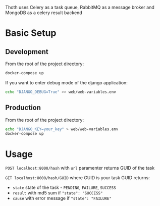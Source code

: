 Thoth uses Celery as a task queue, RabbitMQ as a message broker and MongoDB as a celery result backend

# Basic Setup

## Development

From the root of the project directory:

```bash
docker-compose up
```

If you want to enter debug mode of the django application:

```bash
echo "DJANGO_DEBUG=True" >> web/web-variables.env
```

## Production

From the root of the project directory:

```bash
echo "DJANGO_KEY=your_key" > web/web-variables.env
docker-compose up
```

# Usage

`POST localhost:8000/hash` with `url` paramenter returns GUID of the task

`GET localhost:8000/hash/GUID` where GUID is your task GUID returns:
* `state` state of the task - `PENDING`, `FAILURE`, `SUCCESS`
* `result` with md5 sum if `"state": "SUCCESS"` 
* `cause` with error message if `"state": "FAILURE"`
